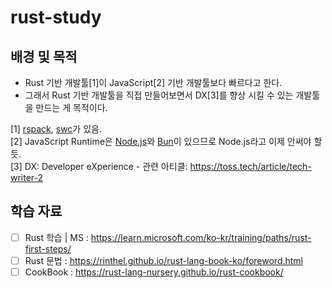 # rust-study
## 배경 및 목적
- Rust 기반 개발툴[1]이 JavaScript[2] 기반 개발툴보다 빠르다고 한다.
- 그래서 Rust 기반 개발툴을 직접 만들어보면서 DX[3]를 향상 시킬 수 있는 개발툴을 만드는 게 목적이다.

[1] [rspack](https://www.rspack.dev/), [swc](https://swc.rs/)가 있음. <br />
[2] JavaScript Runtime은 [Node.js](https://nodejs.org/en)와 [Bun](https://bun.sh/)이 있으므로 Node.js라고 이제 안써야 할 듯.<br />
[3] DX: Developer eXperience - 관련 아티클: https://toss.tech/article/tech-writer-2

## 학습 자료
- [ ] Rust 학습 | MS : https://learn.microsoft.com/ko-kr/training/paths/rust-first-steps/
- [ ] Rust 문법 : https://rinthel.github.io/rust-lang-book-ko/foreword.html
- [ ] CookBook : https://rust-lang-nursery.github.io/rust-cookbook/
